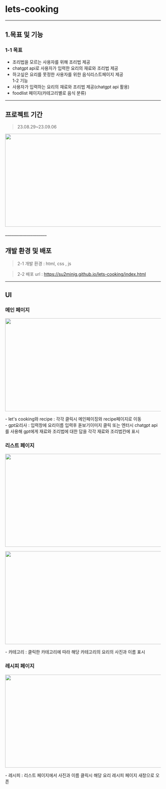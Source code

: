 # lets-cooking
_______________________
## 1.목표 및 기능
### 1-1  목표
* 조리법을 모르는 사용자를 위해 조리법 제공
* chatgpt api로 사용자가 입력한 요리의 재료와 조리법 제공
* 하고싶은 요리를 못정한 사용자를 위한 음식리스트페이지 제공  
1-2 기능
* 사용자가 입력하는 요리의 재료와 조리법 제공(chatgpt api 활용)
* foodlist 페이지(카테고리별로 음식 분류)
_____________________
## 프로젝트 기간

> 23.08.29~23.09.06
>> <p>
  <img src="https://github.com/su2minig/lets-cooking/assets/141402694/b78b9f12-950e-46aa-bfe9-0352e7be6ebf" width="600px" height="300px">
</p>
_____________________

## 개발 환경 및 배포
  
  >2-1 개발 환경 : html, css , js
 
  >2-2 배포 url : https://su2minig.github.io/lets-cooking/index.html
___________________
## UI
### 메인 페이지

<p align="center">
  <img src="https://github.com/su2minig/lets-cooking/assets/141402694/df3c2cf3-9cf3-401c-839b-10bff5754d00" width="600px" height="300px">
</p>
- let's cooking와 recipe : 각각 클릭시 메인페이징와 recipe페이지로 이동<br>
- gpt요리사 : 입력창에 요리이름 입력후 돋보기이미지 클릭 또는 엔터시 chatgpt api를 사용해 gpt에게 재료와 조리법에 대한 답을 각각 재료와 조리법칸에 표시

### 리스트 페이지

<p align="center">
  <img src="https://github.com/su2minig/lets-cooking/assets/141402694/5cd2bed9-a543-4e51-8abb-3dd8b195d365" width="600px" height="300px">
</p>
<p align="center">
  <img src="https://github.com/su2minig/lets-cooking/assets/141402694/14bae50c-767e-48e8-b7b3-47759de14ac6" width="600px" height="300px">
</p>
- 카테고리 : 클릭한 카테고리에 따라 해당 카테고리의 요리의 사진과 이름 표시 

### 레시피 페이지

<p align="center">
  <img src="https://github.com/su2minig/lets-cooking/assets/141402694/e0967a2f-adea-40c6-aa3e-419ed7c4ef99" width="600px" height="300px">
</p>
- 레시피 : 리스트 페이지에서 사진과 이름 클릭시 해당 요리 레시피 페이지 새창으로 오픈
